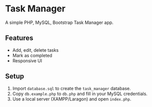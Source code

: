 # Task Manager

A simple PHP, MySQL, Bootstrap Task Manager app.

## Features

- Add, edit, delete tasks
- Mark as completed
- Responsive UI

## Setup

1. Import `database.sql` to create the `task_manager` database.
2. Copy `db.example.php` to `db.php` and fill in your MySQL credentials.
3. Use a local server (XAMPP/Laragon) and open `index.php`.
